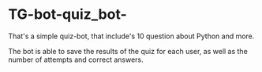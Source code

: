 # TG-bot-quiz_bot-
That's a simple quiz-bot, that include's 10 question about Python and more.

The bot is able to save the results of the quiz for each user, as well as the number of attempts and correct answers.
